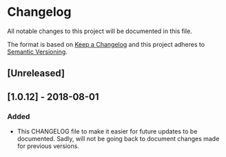 # Changelog
All notable changes to this project will be documented in this file.

The format is based on [Keep a Changelog](http://keepachangelog.com/en/1.0.0/)
and this project adheres to [Semantic Versioning](http://semver.org/spec/v2.0.0.html).

## [Unreleased]


## [1.0.12] - 2018-08-01

### Added
- This CHANGELOG file to make it easier for future updates to be documented. Sadly, will not be going back to document changes made for previous versions.
